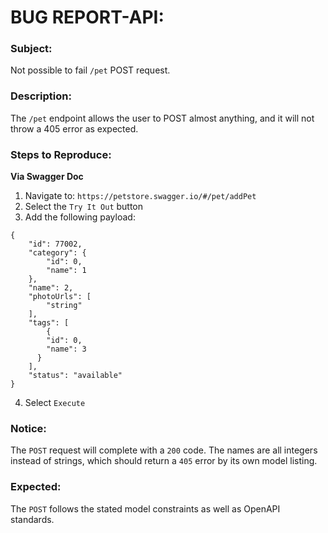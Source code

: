 # BUG REPORT-API:

### Subject:
Not possible to fail `/pet` POST request.

### Description:
The `/pet` endpoint allows the user to POST almost anything, and it will not throw a 405 error as expected.

### Steps to Reproduce:
**Via Swagger Doc**
1. Navigate to: `https://petstore.swagger.io/#/pet/addPet`
2. Select the `Try It Out` button
3. Add the following payload:
```
{
    "id": 77002,
    "category": {
        "id": 0,
        "name": 1
    },
    "name": 2,
    "photoUrls": [
        "string"
    ],
    "tags": [
        {
        "id": 0,
        "name": 3
      }
    ],
    "status": "available"
}
```
4. Select `Execute`

### Notice:
The `POST` request will complete with a `200` code. The names are all integers instead of strings, which should return a `405` error by its own model listing.

### Expected:
The `POST` follows the stated model constraints as well as OpenAPI standards.